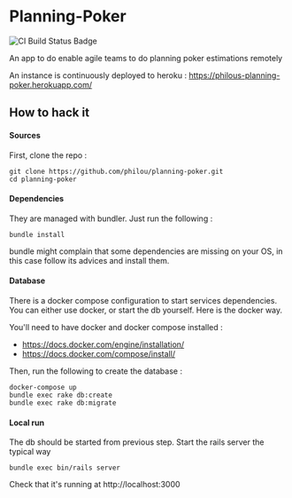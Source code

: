 # Planning-Poker

![CI Build Status Badge](https://api.travis-ci.org/philou/planning-poker.svg?branch=master)

An app to do enable agile teams to do planning poker estimations remotely

An instance is continuously deployed to heroku : https://philous-planning-poker.herokuapp.com/

## How to hack it

#### Sources

First, clone the repo :
```
git clone https://github.com/philou/planning-poker.git
cd planning-poker
```

#### Dependencies

They are managed with bundler. Just run the following :
```
bundle install
```
bundle might complain that some dependencies are missing on your OS, in this case follow its advices and install them.

#### Database

There is a docker compose configuration to start services dependencies. You can either use docker, or start the db yourself. Here is the docker way.

You'll need to have docker and docker compose installed :

* https://docs.docker.com/engine/installation/
* https://docs.docker.com/compose/install/

Then, run the following to create the database :

```
docker-compose up
bundle exec rake db:create
bundle exec rake db:migrate
```

#### Local run

The db should be started from previous step. Start the rails server the typical way

```
bundle exec bin/rails server
```

Check that it's running at http://localhost:3000
